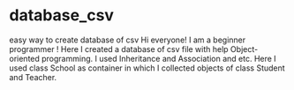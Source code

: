 # database_csv
easy way to create database of csv
Hi everyone! I am a beginner programmer ! Here I created a database of csv file with help Object-oriented programming. I used Inheritance and Association and etc. 
Here I used class School as container in which I collected objects of class Student and Teacher.

